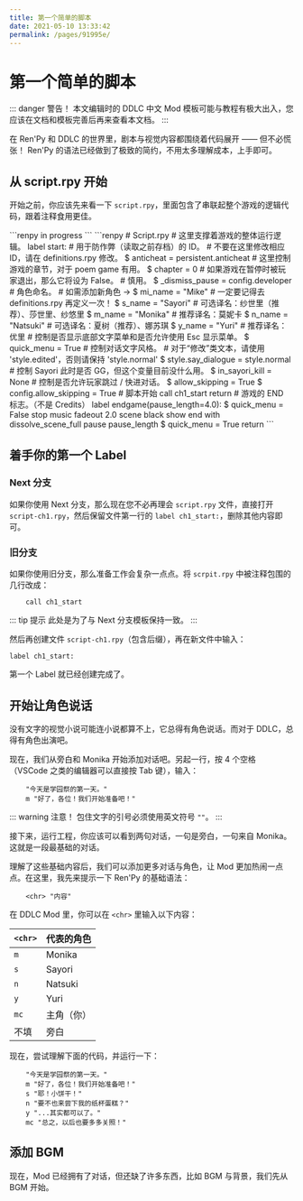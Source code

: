 ```yaml
---
title: 第一个简单的脚本
date: 2021-05-10 13:33:42
permalink: /pages/91995e/
---
```


# 第一个简单的脚本

::: danger 警告！
本文编辑时的 DDLC 中文 Mod 模板可能与教程有极大出入，您应该在文档和模板完善后再来查看本文档。
:::

在 Ren'Py 和 DDLC 的世界里，剧本与视觉内容都围绕着代码展开 —— 但不必慌张！ Ren'Py 的语法已经做到了极致的简约，不用太多理解成本，上手即可。

## 从 script.rpy 开始
开始之前，你应该先来看一下 `script.rpy`，里面包含了串联起整个游戏的逻辑代码，跟着注释食用更佳。

<code-group>
  <code-block title="Next 分支（待补充）" active>
  ```renpy
  in progress
  ```
  </code-block>

  <code-block title="旧分支">
  ```renpy
  # Script.rpy
  # 这里支撑着游戏的整体运行逻辑。
  label start:
      # 用于防作弊（读取之前存档）的 ID。
      # 不要在这里修改相应 ID，请在 definitions.rpy 修改。
      $ anticheat = persistent.anticheat
      # 这里控制游戏的章节，对于 poem game 有用。
      $ chapter = 0
      # 如果游戏在暂停时被玩家退出，那么它将设为 False。
      # 慎用。
      $ _dismiss_pause = config.developer
      # 角色命名。
      # 如需添加新角色 -> $ mi_name = "Mike"
      # 一定要记得去 definitions.rpy 再定义一次！
      $ s_name = "Sayori" # 可选译名：纱世里（推荐）、莎世里、纱悠里
      $ m_name = "Monika" # 推荐译名：莫妮卡
      $ n_name = "Natsuki" # 可选译名：夏树（推荐）、娜苏琪
      $ y_name = "Yuri" # 推荐译名：优里
      # 控制是否显示底部文字菜单和是否允许使用 Esc 显示菜单。
      $ quick_menu = True
      # 控制对话文字风格。
      # 对于“修改”类文本，请使用 'style.edited'，否则请保持 'style.normal'
      $ style.say_dialogue = style.normal
      # 控制 Sayori 此时是否 GG，但这个变量目前没什么用。
      $ in_sayori_kill = None
      # 控制是否允许玩家跳过 / 快进对话。
      $ allow_skipping = True
      $ config.allow_skipping = True
      # 脚本开始
      call ch1_start
      return
  # 游戏的 END 标志。（不是 Credits）
  label endgame(pause_length=4.0):
      $ quick_menu = False
      stop music fadeout 2.0
      scene black
      show end
      with dissolve_scene_full
      pause pause_length
      $ quick_menu = True
      return
  ```
  </code-block>
</code-group>

## 着手你的第一个 Label

### Next 分支

如果你使用 Next 分支，那么现在您不必再理会 `script.rpy` 文件，直接打开 `script-ch1.rpy`，然后保留文件第一行的 `label ch1_start:`，删除其他内容即可。

### 旧分支
如果你使用旧分支，那么准备工作会复杂一点点。将 `scrpit.rpy` 中被注释包围的几行改成：

```renpy
    call ch1_start
```

::: tip 提示
此处是为了与 Next 分支模板保持一致。
:::

然后再创建文件 `script-ch1.rpy`（包含后缀），再在新文件中输入：

```renpy
label ch1_start:
```

第一个 Label 就已经创建完成了。

## 开始让角色说话

没有文字的视觉小说可能连小说都算不上，它总得有角色说话。而对于 DDLC，总得有角色出演吧。

现在，我们从旁白和 Monika 开始添加对话吧。另起一行，按 4 个空格（VSCode 之类的编辑器可以直接按 Tab 键），输入：

```renpy
    "今天是学园祭的第一天。"
    m "好了，各位！我们开始准备吧！"
```

::: warning 注意！
包住文字的引号必须使用英文符号 `""`。
:::

接下来，运行工程，你应该可以看到两句对话，一句是旁白，一句来自 Monika。这就是一段最基础的对话。

理解了这些基础内容后，我们可以添加更多对话与角色，让 Mod 更加热闹一点点。在这里，我先来提示一下 Ren'Py 的基础语法：

```renpy
    <chr> "内容"
```

在 DDLC Mod 里，你可以在 `<chr>` 里输入以下内容：

| `<chr>` | 代表的角色 |
|-|-|
|`m`  |Monika |
|`s`  |Sayori  |
|`n`  |Natsuki  |
|`y`  |Yuri  |
|`mc` |主角（你）  |
|不填  |旁白  |

现在，尝试理解下面的代码，并运行一下：

```renpy
    "今天是学园祭的第一天。"
    m "好了，各位！我们开始准备吧！"
    s "耶！小饼干！"
    n "要不也来尝下我的纸杯蛋糕？"
    y "...其实都可以了。"
    mc "总之，以后也要多多关照！"
```

## 添加 BGM
现在，Mod 已经拥有了对话，但还缺了许多东西，比如 BGM 与背景，我们先从 BGM 开始。